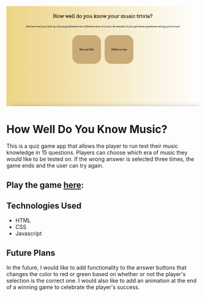 
![quiz game screenshot](images/quiz-game-screenshot.png)

# How Well Do You Know Music?
This is a quiz game app that allows the player to run test their music knowledge in 15 questions. Players can choose which era of music they would like to be tested on. If the wrong answer is selected three times, the game ends and the user can try again. 



## Play the game [here][quiz]: 

[quiz]: https://celisawalker.github.io/music-quiz-game-project/

## Technologies Used
* HTML
* CSS
* Javascript


## Future Plans 
In the future, I would like to add functionality to the answer buttons that changes the color to red or green based on whether or not the player's selection is the correct one. I would also like to add an animation at the end of a winning game to celebrate the player's success. 